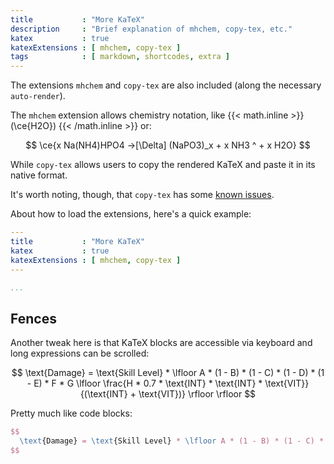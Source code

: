 ```yaml
---
title           : "More KaTeX"
description     : "Brief explanation of mhchem, copy-tex, etc."
katex           : true
katexExtensions : [ mhchem, copy-tex ]
tags            : [ markdown, shortcodes, extra ]
---
```


The extensions `mhchem` and `copy-tex` are also included (along the necessary `auto-render`).

The `mhchem` extension allows chemistry notation, like {{< math.inline >}} \(\ce{H2O}\) {{< /math.inline >}} or:

$$
  \ce{x Na(NH4)HPO4 ->[\Delta] (NaPO3)_x + x NH3 ^ + x H2O}
$$

While `copy-tex` allows users to copy the rendered KaTeX and paste it in its native format.

It's worth noting, though, that `copy-tex` has some [known issues](https://github.com/KaTeX/KaTeX/tree/master/contrib/copy-tex#known-issues).

About how to load the extensions, here's a quick example:

```yaml
---
title           : "More KaTeX"
katex           : true
katexExtensions : [ mhchem, copy-tex ]
---

...
```

## Fences

Another tweak here is that KaTeX blocks are accessible via keyboard and long expressions can be scrolled:

$$ \text{Damage} = \text{Skill Level} * \lfloor A * (1 - B) * (1 - C) * (1 - D) * (1 - E) * F * G \lfloor \frac{H * 0.7 * \text{INT} * \text{INT} * \text{VIT}}{(\text{INT} + \text{VIT})} \rfloor \rfloor $$

Pretty much like code blocks:

```latex
$$
  \text{Damage} = \text{Skill Level} * \lfloor A * (1 - B) * (1 - C) * (1 - D) * (1 - E) * F * G \lfloor \frac{H * 0.7 * \text{INT} * \text{INT} * \text{VIT}}{(\text{INT} + \text{VIT})} \rfloor \rfloor
$$
```
